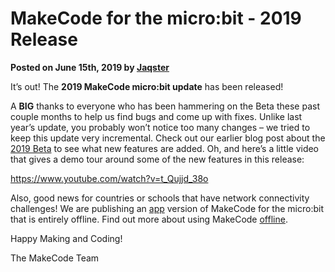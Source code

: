# MakeCode for the micro:bit - 2019 Release

**Posted on June 15th, 2019 by [Jaqster](https://github.com/jaqster)**

It’s out! The **2019 MakeCode micro:bit update** has been released!

A **BIG** thanks to everyone who has been hammering on the Beta these past couple months to help us find bugs and come up with fixes. Unlike last year’s update, you probably won’t notice too many changes – we tried to keep this update very incremental. Check out our earlier blog post about the [2019 Beta](https://makecode.com/blog/microbit/2019-beta) to see what new features are added. Oh, and here’s a little video that gives a demo tour around some of the new features in this release:
 
https://www.youtube.com/watch?v=t_Qujjd_38o
<br/>

Also, good news for countries or schools that have network connectivity challenges! We are publishing an [app](https://makecode.microbit.org/offline) version of MakeCode for the micro:bit that is entirely offline. Find out more about using MakeCode [offline](https://makecode.microbit.org/offline).

Happy Making and Coding!
<br/>

The MakeCode Team

